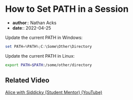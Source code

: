 # How to Set PATH in a Session

* **author**:: Nathan Acks
* **date**:: 2022-04-25

Update the current PATH in Windows:

```powershell
set PATH=%PATH%;C:\Some\Other\Directory
```

Update the current PATH in Linux:

```bash
export PATH=$PATH:/some/other/directory
```

## Related Video

[Alice with Siddicky (Student Mentor) (YouTube)](https://www.youtube.com/watch?v=Zma6Mk5bEI8)
